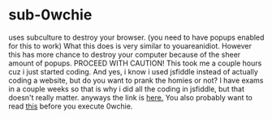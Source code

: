 # sub-0wchie
uses subculture to destroy your browser. (you need to have popups enabled for this to work) What this does is very similar to youareanidiot. However this has more chance to destroy your computer because of the sheer amount of popups. PROCEED WITH CAUTION! This took me a couple hours cuz i just started coding. And yes, i know i used jsfiddle instead of actually coding a website, but do you want to prank the homies or not? I have exams in a couple weeks so that is why i did all the coding in jsfiddle, but that doesn't really matter. anyways the link is [here.](diamond-alluring-ink.glitch.me) You also probably want to read [this](https://glitch.com/view/#!/diamond-alluring-ink?path=README.md%3A3%3A129) before you execute 0wchie.
